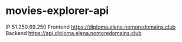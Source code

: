 # movies-explorer-api

IP 51.250.69.250
Frontend https://diploma.elena.nomoredomains.club
Backend https://api.diploma.elena.nomoredomains.club
